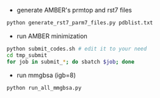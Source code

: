 - generate AMBER's prmtop and rst7 files

```bash
python generate_rst7_parm7_files.py pdblist.txt
```

- run AMBER minimization

```bash
python submit_codes.sh # edit it to your need
cd tmp_submit
for job in submit_*; do sbatch $job; done
```

- run mmgbsa (igb=8)

```bash
python run_all_mmgbsa.py
```
